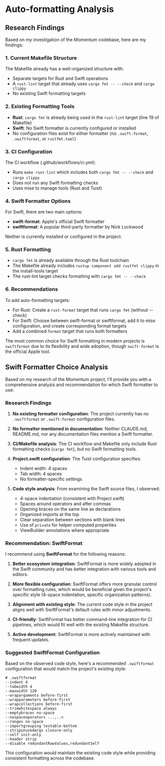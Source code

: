 # Auto-formatting Analysis

## Research Findings

Based on my investigation of the Momentum codebase, here are my findings:

### 1. **Current Makefile Structure**
The Makefile already has a well-organized structure with:
- Separate targets for Rust and Swift operations
- A `rust-lint` target that already uses `cargo fmt -- --check` and `cargo clippy`
- No existing Swift formatting targets

### 2. **Existing Formatting Tools**
- **Rust**: `cargo fmt` is already being used in the `rust-lint` target (line 19 of Makefile)
- **Swift**: No Swift formatter is currently configured or installed
- No configuration files exist for either formatter (no `.swift-format`, `.swiftformat`, or `rustfmt.toml`)

### 3. **CI Configuration** 
The CI workflow (.github/workflows/ci.yml):
- Runs `make rust-lint` which includes both `cargo fmt -- --check` and `cargo clippy`
- Does not run any Swift formatting checks
- Uses mise to manage tools (Rust and Tuist)

### 4. **Swift Formatter Options**
For Swift, there are two main options:
- **swift-format**: Apple's official Swift formatter
- **swiftformat**: A popular third-party formatter by Nick Lockwood

Neither is currently installed or configured in the project.

### 5. **Rust Formatting**
- `cargo fmt` is already available through the Rust toolchain
- The Makefile already includes `rustup component add rustfmt clippy` in the install-tools target
- The rust-lint target checks formatting with `cargo fmt -- --check`

### 6. **Recommendations**
To add auto-formatting targets:
- For Rust: Create a `rust-format` target that runs `cargo fmt` (without --check)
- For Swift: Choose between swift-format or swiftformat, add it to mise configuration, and create corresponding format targets
- Add a combined `format` target that runs both formatters

The most common choice for Swift formatting in modern projects is `swiftformat` due to its flexibility and wide adoption, though `swift-format` is the official Apple tool.

## Swift Formatter Choice Analysis

Based on my research of the Momentum project, I'll provide you with a comprehensive analysis and recommendation for which Swift formatter to use:

### Research Findings

1. **No existing formatter configuration**: The project currently has no `.swiftformat` or `.swift-format` configuration files.

2. **No formatter mentioned in documentation**: Neither CLAUDE.md, README.md, nor any documentation files mention a Swift formatter.

3. **CI/Makefile analysis**: The CI workflow and Makefile only include Rust formatting checks (`cargo fmt`), but no Swift formatting tools.

4. **Project.swift configuration**: The Tuist configuration specifies:
   - Indent width: 4 spaces
   - Tab width: 4 spaces
   - No formatter-specific settings

5. **Code style analysis**: From examining the Swift source files, I observed:
   - 4-space indentation (consistent with Project.swift)
   - Spaces around operators and after commas
   - Opening braces on the same line as declarations
   - Organized imports at the top
   - Clear separation between sections with blank lines
   - Use of `private` for helper computed properties
   - ViewBuilder annotations where appropriate

### Recommendation: SwiftFormat

I recommend using **SwiftFormat** for the following reasons:

1. **Better ecosystem integration**: SwiftFormat is more widely adopted in the Swift community and has better integration with various tools and editors.

2. **More flexible configuration**: SwiftFormat offers more granular control over formatting rules, which would be beneficial given the project's specific style (4-space indentation, specific organization patterns).

3. **Alignment with existing style**: The current code style in the project aligns well with SwiftFormat's default rules with minor adjustments.

4. **CI-friendly**: SwiftFormat has better command-line integration for CI pipelines, which would fit well with the existing Makefile structure.

5. **Active development**: SwiftFormat is more actively maintained with frequent updates.

### Suggested SwiftFormat Configuration

Based on the observed code style, here's a recommended `.swiftformat` configuration that would match the project's existing style:

```
# .swiftformat
--indent 4
--tabwidth 4
--maxwidth 120
--wraparguments before-first
--wrapparameters before-first
--wrapcollections before-first
--trimwhitespace always
--emptybraces no-space
--nospaceoperators ...,..<
--ranges no-space
--importgrouping testable-bottom
--stripunusedargs closure-only
--self init-only
--header strip
--disable redundantRawValues,redundantSelf
```

This configuration would maintain the existing code style while providing consistent formatting across the codebase.